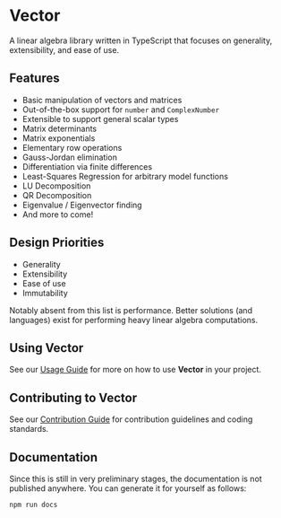 # Vector

A linear algebra library written in TypeScript that focuses on generality, extensibility, and ease of use.

## Features

- Basic manipulation of vectors and matrices
- Out-of-the-box support for `number` and `ComplexNumber`
- Extensible to support general scalar types
- Matrix determinants
- Matrix exponentials
- Elementary row operations
- Gauss-Jordan elimination
- Differentiation via finite differences
- Least-Squares Regression for arbitrary model functions
- LU Decomposition
- QR Decomposition
- Eigenvalue / Eigenvector finding
- And more to come!

## Design Priorities

- Generality
- Extensibility
- Ease of use
- Immutability

Notably absent from this list is performance. Better solutions (and languages)
exist for performing heavy linear algebra computations.

## Using Vector

See our [Usage Guide](./docs/Usage-Guide.md) for more on how to use **Vector** in your project.

## Contributing to Vector

See our [Contribution Guide](./docs/Contribution-Guide.md) for contribution guidelines and coding standards.

## Documentation

Since this is still in very preliminary stages, the documentation is not
published anywhere. You can generate it for yourself as follows:

```bash
npm run docs
```

